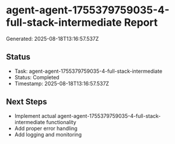 # agent-agent-1755379759035-4-full-stack-intermediate Report

Generated: 2025-08-18T13:16:57.537Z

## Status
- Task: agent-agent-1755379759035-4-full-stack-intermediate
- Status: Completed
- Timestamp: 2025-08-18T13:16:57.537Z

## Next Steps
- Implement actual agent-agent-1755379759035-4-full-stack-intermediate functionality
- Add proper error handling
- Add logging and monitoring

